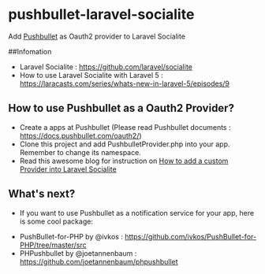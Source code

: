 # pushbullet-laravel-socialite
Add [Pushbullet](http://pushbullet) as Oauth2 provider to Laravel Socialite

##Infomation 

- Laravel  Socialite : https://github.com/laravel/socialite
- How to use Laravel Socialite with Laravel 5 : https://laracasts.com/series/whats-new-in-laravel-5/episodes/9

## How to use Pushbullet as a Oauth2 Provider?

- Create a apps at Pushbullet (Please read Pushbullet documents : https://docs.pushbullet.com/oauth2/)
- Clone this project and add PushbulletProvider.php into your app. Remember to change its namespace.
- Read this awesome blog for instruction on [How to add a custom Provider into Laravel Socialite](https://medium.com/@morrislaptop/adding-auth-providers-to-laravel-socialite-ca0335929e42)

## What's next?

- If you want to use Pushbullet as a notification service for your app, here is some cool package:

+  PushBullet-for-PHP by @ivkos : https://github.com/ivkos/PushBullet-for-PHP/tree/master/src
+  PHPushbullet by @joetannenbaum : https://github.com/joetannenbaum/phpushbullet


